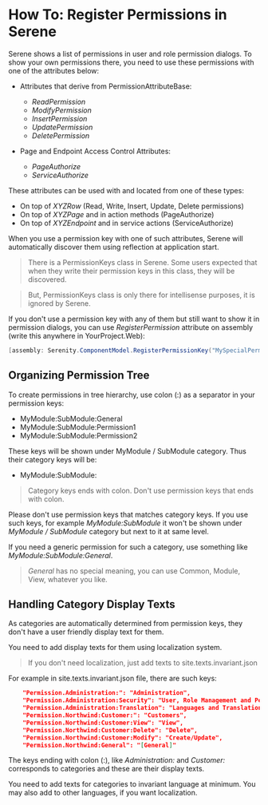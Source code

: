 # How To: Register Permissions in Serene

Serene shows a list of permissions in user and role permission dialogs. To show your own permissions there, you need to use these permissions with one of the attributes below:

- Attributes that derive from PermissionAttributeBase:
    - *ReadPermission*
    - *ModifyPermission*
    - *InsertPermission* 
    - *UpdatePermission*
    - *DeletePermission*


- Page and Endpoint Access Control Attributes:
    - *PageAuthorize*
    - *ServiceAuthorize*

These attributes can be used with and located from one of these types:

- On top of *XYZRow* (Read, Write, Insert, Update, Delete permissions)
- On top of *XYZPage* and in action methods (PageAuthorize)
- On top of *XYZEndpoint* and in service actions (ServiceAuthorize)

When you use a permission key with one of such attributes, Serene will automatically discover them using reflection at application start.

> There is a PermissionKeys class in Serene. Some users expected that when they write their permission keys in this class, they will be discovered. 

> But, PermissionKeys class is only there for intellisense purposes, it is ignored by Serene.

If you don't use a permission key with any of them but still want to show it in permission dialogs, you can use *RegisterPermission* attribute on assembly (write this anywhere in YourProject.Web):

```cs
[assembly: Serenity.ComponentModel.RegisterPermissionKey("MySpecialPermissionKey")]
```

## Organizing Permission Tree

To create permissions in tree hierarchy, use colon (:) as a separator in your permission keys:

- MyModule:SubModule:General
- MyModule:SubModule:Permission1
- MyModule:SubModule:Permission2

These keys will be shown under MyModule / SubModule category. Thus their category keys will be:

- MyModule:SubModule:

> Category keys ends with colon. Don't use permission keys that ends with colon.

Please don't use permission keys that matches category keys. If you use such keys, for example *MyModule:SubModule* it won't be shown under *MyModule / SubModule* category but next to it at same level.

If you need a generic permission for such a category, use something like *MyModule:SubModule:General*.

> *General* has no special meaning, you can use Common, Module, View, whatever you like.

## Handling Category Display Texts

As categories are automatically determined from permission keys, they don't have a user friendly display text for them.

You need to add display texts for them using localization system.

> If you don't need localization, just add texts to site.texts.invariant.json

For example in site.texts.invariant.json file, there are such keys:

```json
    "Permission.Administration:": "Administration",
    "Permission.Administration:Security": "User, Role Management and Permissions",
    "Permission.Administration:Translation": "Languages and Translations",
    "Permission.Northwind:Customer:": "Customers",
    "Permission.Northwind:Customer:View": "View",
    "Permission.Northwind:Customer:Delete": "Delete",
    "Permission.Northwind:Customer:Modify": "Create/Update",
    "Permission.Northwind:General": "[General]"
```

The keys ending with colon (:), like *Administration:* and *Customer:* corresponds to categories and these are their display texts.

You need to add texts for categories to invariant language at minimum. You may also add to other languages, if you want localization.
